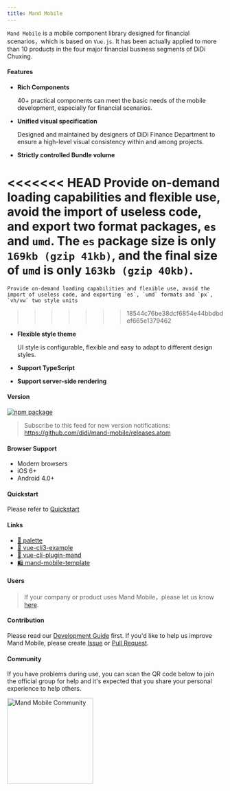 ```yaml
---
title: Mand Mobile
---
```


`Mand Mobile` is a mobile component library designed for financial scenarios，which is based on `Vue.js`. It has been actually applied to more than 10 products in the four major financial business segments of DiDi Chuxing.

#### Features

* <b>Rich Components</b>

    40+ practical components can meet the basic needs of the mobile development, especially for financial scenarios.

* <b>Unified visual specification</b>

    Designed and maintained by designers of DiDi Finance Department to ensure a high\-level visual consistency within and among projects.

* <b>Strictly controlled Bundle volume </b>

<<<<<<< HEAD
    Provide on-demand loading capabilities and flexible use, avoid the import of useless code, and export two format packages, `es` and `umd`. The `es` package size is only `169kb (gzip 41kb)`, and the final size of `umd` is only `163kb (gzip 40kb)`.
=======
    Provide on-demand loading capabilities and flexible use, avoid the import of useless code, and exporting `es`, `umd` formats and `px`, `vh/vw` two style units
>>>>>>> 18544c76be38dcf6854e44bbdbdef665e1379462

* <b>Flexible style theme</b>

    UI style is configurable, flexible and easy to adapt to different design styles.

* <b>Support TypeScript</b>

* <b>Support server-side rendering</b> 

#### Version

[![npm package](https://img.shields.io/npm/v/mand-mobile.svg?style=flat-square)](http://npmjs.com/package/mand-mobile)

> Subscribe to this feed for new version notifications: https://github.com/didi/mand-mobile/releases.atom

#### Browser Support

* Modern browsers
* iOS 6+
* Android 4.0+

#### Quickstart

Please refer to <a href="#/docs/started">Quickstart</a>

#### Links

* <a href="https://github.com/mand-mobile/palette" target="_blank">🎨 palette</a>
* <a href="https://github.com/mand-mobile/vue-cli3-example" target="_blank">🍭 vue-cli3-example</a>
* <a href="https://github.com/mand-mobile/vue-cli-plugin-mand" target="_blank">🍄 vue-cli-plugin-mand</a>
* <a href="https://github.com/mand-mobile/mand-mobile-template" target="_blank">🛍 mand-mobile-template</a>

#### Users

> If your company or product uses Mand Mobile，please let us know [here](https://github.com/didi/mand-mobile/issues/59).

#### Contribution

Please read our <a href="#/docs/development">Development Guide</a> first. If you'd like to help us improve Mand Mobile, please create <a href="https://github.com/didi/mand-mobile/issues" targe="_blank">Issue</a> or <a href="https://github.com/didi/mand-mobile/pulls" targe="_blank">Pull Request</a>.

#### Community

If you have problems during use, you can scan the QR code below to join the official group for help and it's expected that you share your personal experience to help others.  

<img src="https://pt-starimg.didistatic.com/static/starimg/img/KitzF6QlrR1543994331272.jpg" alt="Mand Mobile Community" width="200"/>

